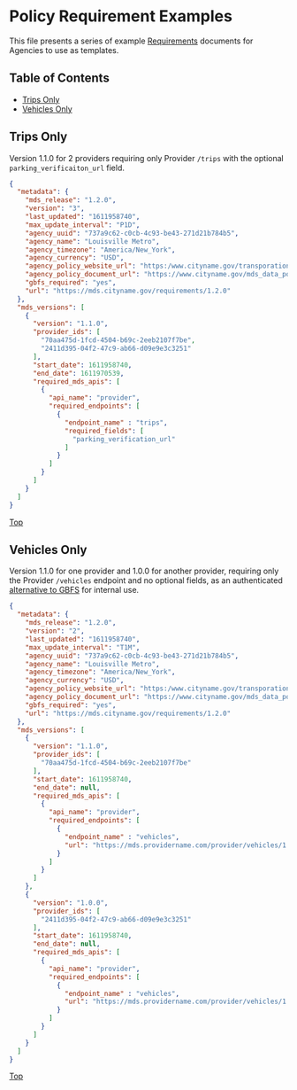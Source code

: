 # Policy Requirement Examples

This file presents a series of example [Requirements](../README.md#requirement) documents for Agencies to use as templates.

## Table of Contents

- [Trips Only](#trips-only)
- [Vehicles Only](#vehicles-only)

## Trips Only

Version 1.1.0 for 2 providers requiring only Provider `/trips` with the optional `parking_verificaiton_url` field.  

```json
{
  "metadata": {
    "mds_release": "1.2.0",
    "version": "3",
    "last_updated": "1611958740",
    "max_update_interval": "P1D",
    "agency_uuid": "737a9c62-c0cb-4c93-be43-271d21b784b5",
    "agency_name": "Louisville Metro",
    "agency_timezone": "America/New_York",
    "agency_currency": "USD",
    "agency_policy_website_url": "https:/www.cityname.gov/transporation/shared-devices.html",
    "agency_policy_document_url": "https://www.cityname.gov/mds_data_policy.pdf",
    "gbfs_required": "yes",
    "url": "https://mds.cityname.gov/requirements/1.2.0"
  },
  "mds_versions": [
    {
      "version": "1.1.0",
      "provider_ids": [
        "70aa475d-1fcd-4504-b69c-2eeb2107f7be",
        "2411d395-04f2-47c9-ab66-d09e9e3c3251"
      ],
      "start_date": 1611958740,
      "end_date": 1611970539,
      "required_mds_apis": [
        {
          "api_name": "provider",
          "required_endpoints": [ 
            {
              "endpoint_name" : "trips",
              "required_fields": [
                "parking_verification_url"
              ]
            } 
          ]
        }
      ]
    }
  ]
}
```

[Top](#table-of-contents)
  
## Vehicles Only

Version 1.1.0 for one provider and 1.0.0 for another provider, requiring only the Provider `/vehicles` endpoint and no optional fields, as an authenticated [alternative to GBFS](https://github.com/openmobilityfoundation/mobility-data-specification/wiki/MDS-Vehicles) for internal use.

```json
{
  "metadata": {
    "mds_release": "1.2.0",
    "version": "2",
    "last_updated": "1611958740",
    "max_update_interval": "T1M",
    "agency_uuid": "737a9c62-c0cb-4c93-be43-271d21b784b5",
    "agency_name": "Louisville Metro",
    "agency_timezone": "America/New_York",
    "agency_currency": "USD",
    "agency_policy_website_url": "https:/www.cityname.gov/transporation/shared-devices.html",
    "agency_policy_document_url": "https://www.cityname.gov/mds_data_policy.pdf",
    "gbfs_required": "yes",
    "url": "https://mds.cityname.gov/requirements/1.2.0"
  },
  "mds_versions": [
    {
      "version": "1.1.0",
      "provider_ids": [
        "70aa475d-1fcd-4504-b69c-2eeb2107f7be"
      ],
      "start_date": 1611958740,
      "end_date": null,
      "required_mds_apis": [
        {
          "api_name": "provider",
          "required_endpoints": [ 
            {
              "endpoint_name" : "vehicles",
              "url": "https://mds.providername.com/provider/vehicles/1.1.0"
            } 
          ]
        }
      ]
    },
    {
      "version": "1.0.0",
      "provider_ids": [
        "2411d395-04f2-47c9-ab66-d09e9e3c3251"
      ],
      "start_date": 1611958740,
      "end_date": null,
      "required_mds_apis": [
        {
          "api_name": "provider",
          "required_endpoints": [ 
            {
              "endpoint_name" : "vehicles",
              "url": "https://mds.providername.com/provider/vehicles/1.0.0"
            } 
          ]
        }
      ]
    }
  ]
}
```

[Top](#table-of-contents)
